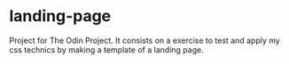 # landing-page
Project for The Odin Project.
It consists on a exercise to test and apply my css technics by making a template of a landing page.
